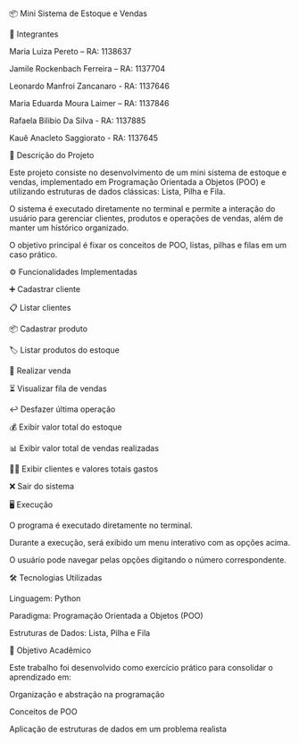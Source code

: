 📦 Mini Sistema de Estoque e Vendas

👥 Integrantes

Maria Luiza Pereto – RA: 1138637

Jamile Rockenbach Ferreira – RA: 1137704

Leonardo Manfroi Zancanaro - RA: 1137646

Maria Eduarda Moura Laimer – RA: 1137846 

Rafaela Bilibio Da Silva - RA: 1137885

Kauê Anacleto Saggiorato - RA: 1137645

📌 Descrição do Projeto

Este projeto consiste no desenvolvimento de um mini sistema de estoque e vendas, implementado em Programação Orientada a Objetos (POO) e utilizando estruturas de dados clássicas: Lista, Pilha e Fila.

O sistema é executado diretamente no terminal e permite a interação do usuário para gerenciar clientes, produtos e operações de vendas, além de manter um histórico organizado.

O objetivo principal é fixar os conceitos de POO, listas, pilhas e filas em um caso prático.

⚙️ Funcionalidades Implementadas

➕ Cadastrar cliente

📋 Listar clientes

📦 Cadastrar produto

🏷️ Listar produtos do estoque

🛒 Realizar venda

⏳ Visualizar fila de vendas 

↩️ Desfazer última operação

💰 Exibir valor total do estoque

📊 Exibir valor total de vendas realizadas

👥💵 Exibir clientes e valores totais gastos

❌ Sair do sistema


🖥️ Execução

O programa é executado diretamente no terminal.

Durante a execução, será exibido um menu interativo com as opções acima.

O usuário pode navegar pelas opções digitando o número correspondente.


🛠️ Tecnologias Utilizadas

Linguagem: Python

Paradigma: Programação Orientada a Objetos (POO)

Estruturas de Dados: Lista, Pilha e Fila


🎯 Objetivo Acadêmico

Este trabalho foi desenvolvido como exercício prático para consolidar o aprendizado em:

Organização e abstração na programação

Conceitos de POO

Aplicação de estruturas de dados em um problema realista
